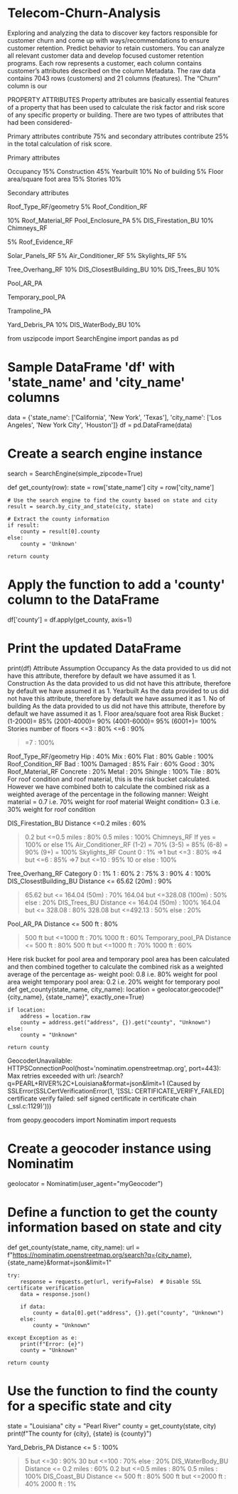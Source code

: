 # Telecom-Churn-Analysis
Exploring and analyzing the data to discover key factors responsible for customer churn and come up with ways/recommendations to ensure customer retention.
Predict behavior to retain customers. You can analyze all relevant customer data and develop focused customer retention programs. Each row represents a customer, each column contains customer’s attributes described on the column Metadata. The raw data contains 7043 rows (customers) and 21 columns (features). The “Churn” column is our 



PROPERTY ATTRIBUTES
Property attributes are basically essential features of a property that has been used to calculate the risk factor and risk score of any specific property or building. There are two types of attributes that had been considered-

Primary attributes contribute 75% and secondary attributes contribute 25% in the total calculation of risk score.

Primary attributes

Occupancy
                      15%
Construction
                      45%
Yearbuilt
                      10%
No of building
                        5%
Floor area/square foot area
                      15%
Stories
                      10%


Secondary attributes

Roof_Type_RF/geometry
                    5%
Roof_Condition_RF

10%
Roof_Material_RF
Pool_Enclosure_PA
5%
DIS_Firestation_BU
10%
Chimneys_RF

5%
Roof_Evidence_RF


Solar_Panels_RF
5%
Air_Conditioner_RF
5%
Skylights_RF
5%




Tree_Overhang_RF
10%
DIS_ClosestBuilding_BU
10%
DIS_Trees_BU
10%




Pool_AR_PA


Temporary_pool_PA


Trampoline_PA


Yard_Debris_PA
10%
DIS_WaterBody_BU
10%














from uszipcode import SearchEngine
import pandas as pd

# Sample DataFrame 'df' with 'state_name' and 'city_name' columns
data = {'state_name': ['California', 'New York', 'Texas'],
        'city_name': ['Los Angeles', 'New York City', 'Houston']}
df = pd.DataFrame(data)

# Create a search engine instance
search = SearchEngine(simple_zipcode=True)

def get_county(row):
    state = row['state_name']
    city = row['city_name']
    
    # Use the search engine to find the county based on state and city
    result = search.by_city_and_state(city, state)
    
    # Extract the county information
    if result:
        county = result[0].county
    else:
        county = 'Unknown'
    
    return county

# Apply the function to add a 'county' column to the DataFrame
df['county'] = df.apply(get_county, axis=1)

# Print the updated DataFrame
print(df)
Attribute
Assumption
Occupancy
As the data provided to us did not have this attribute, therefore by default we have assumed it as 1.
Construction
As the data provided to us did not have this attribute, therefore by default we have assumed it as 1.
Yearbuilt
As the data provided to us did not have this attribute, therefore by default we have assumed it as 1.
No of building
As the data provided to us did not have this attribute, therefore by default we have assumed it as 1.
Floor area/square foot area
Risk Bucket :
(1-2000)= 85%
(2001-4000)= 90%
(4001-6000)= 95%
(6001+)= 100%
Stories
number of floors <=3 : 80%
<=6 : 90%
>=7 : 100%




Roof_Type_RF/geometry
Hip : 40%
Mix : 60%
Flat : 80%
Gable : 100%
Roof_Condition_RF
Bad : 100%
Damaged : 85%
Fair : 60%
Good : 30%
Roof_Material_RF
Concrete : 20%
Metal : 20%
Shingle : 100%
Tile : 80%
For roof condition and roof material, this is the risk bucket calculated. However we have combined both to calculate the combined risk as a weighted average of the percentage
in the following manner:
Weight material = 0.7 i.e. 70% weight for roof material
Weight condition= 0.3 i.e. 30% weight for roof condition






DIS_Firestation_BU
Distance <=0.2 miles : 60%
>0.2 but <=0.5 miles : 80%
>0.5 miles : 100%
Chimneys_RF
If yes = 100% or else 1%
Air_Conditioner_RF
(1-2) = 70%
(3-5) = 85%
(6-8) = 90%
(9+) = 100%
Skylights_RF
Count 0 : 1%
=>1 but <=3 : 80%
=>4 but <=6 : 85%
=>7 but <=10 : 95%
>10 or else : 100%




Tree_Overhang_RF
Category 0 : 1%
1 : 60%
2 : 75%
3 : 90%
4 : 100%
DIS_ClosestBuilding_BU
Distance <= 65.62 (20m) : 90%
>65.62 but <= 164.04 (50m) : 70%
>164.04 but <=328.08 (100m) : 50%
else : 20%
DIS_Trees_BU
Distance <= 164.04 (50m) : 100%
>164.04 but <= 328.08 : 80%
>328.08 but <=492.13 : 50%
else : 20%




Pool_AR_PA
Distance <= 500 ft : 80%
>500 ft but <=1000 ft : 70%
> 1000 ft : 60%
Temporary_pool_PA
Distance <= 500 ft : 80%
>500 ft but <=1000 ft : 70%
> 1000 ft : 60%


Here risk bucket for pool area and temporary pool area has been calculated and then combined together to calculate the combined risk as a weighted average of the percentage as-
weight pool: 0.8 i.e. 80% weight for pool area
weight temporary pool area: 0.2 i.e. 20% weight for temporary pool def get_county(state_name, city_name):
    location = geolocator.geocode(f"{city_name}, {state_name}", exactly_one=True)
    
    if location:
        address = location.raw
        county = address.get("address", {}).get("county", "Unknown")
    else:
        county = "Unknown"
    
    return county




GeocoderUnavailable: HTTPSConnectionPool(host='nominatim.openstreetmap.org', port=443): Max retries exceeded with url: /search?q=PEARL+RIVER%2C+Louisiana&format=json&limit=1 (Caused by SSLError(SSLCertVerificationError(1, '[SSL: CERTIFICATE_VERIFY_FAILED] certificate verify failed: self signed certificate in certificate chain (_ssl.c:1129)')))



from geopy.geocoders import Nominatim
import requests

# Create a geocoder instance using Nominatim
geolocator = Nominatim(user_agent="myGeocoder")

# Define a function to get the county information based on state and city
def get_county(state_name, city_name):
    url = f"https://nominatim.openstreetmap.org/search?q={city_name}, {state_name}&format=json&limit=1"
    
    try:
        response = requests.get(url, verify=False)  # Disable SSL certificate verification
        data = response.json()
        
        if data:
            county = data[0].get("address", {}).get("county", "Unknown")
        else:
            county = "Unknown"
    
    except Exception as e:
        print(f"Error: {e}")
        county = "Unknown"
    
    return county

# Use the function to find the county for a specific state and city
state = "Louisiana"
city = "Pearl River"
county = get_county(state, city)
print(f"The county for {city}, {state} is {county}")








Yard_Debris_PA
Distance <= 5 : 100%
>5 but <=30 : 90%
>30 but <=100 : 70%
else : 20%
DIS_WaterBody_BU
Distance <= 0.2 miles : 60%
>0.2 but <=0.5 miles : 80%
> 0.5 miles : 100%
DIS_Coast_BU
Distance <= 500 ft : 80%
>500 ft but <=2000 ft : 40%
> 2000 ft : 1%


